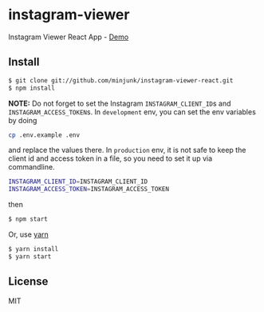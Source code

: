 # instagram-viewer

Instagram Viewer React App - [Demo](https://instagram-viewer-react.herokuapp.com/)

## Install

```sh
$ git clone git://github.com/minjunk/instagram-viewer-react.git
$ npm install
```

**NOTE:** Do not forget to set the Instagram `INSTAGRAM_CLIENT_ID`s and `INSTAGRAM_ACCESS_TOKEN`s. In `development` env, you can set the env variables by doing

```sh
cp .env.example .env
```

and replace the values there. In `production` env, it is not safe to keep the client id and access token in a file, so you need to set it up via commandline.

```sh
INSTAGRAM_CLIENT_ID=INSTAGRAM_CLIENT_ID
INSTAGRAM_ACCESS_TOKEN=INSTAGRAM_ACCESS_TOKEN
```

then

```sh
$ npm start
```

Or, use [yarn](https://yarnpkg.com/en/)

```sh
$ yarn install
$ yarn start
```

## License

MIT
